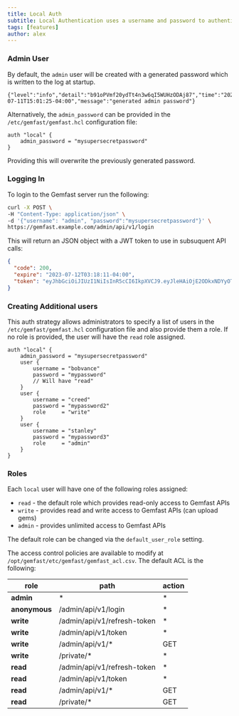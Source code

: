 ```yaml
---
title: Local Auth
subtitle: Local Authentication uses a username and password to authenticate users and provide a JWT token
tags: [features]
author: alex
---
```


### Admin User

By default, the `admin` user will be created with a generated password which is written to the log at startup.

```
{"level":"info","detail":"b91oPVmf20ydTt4n3w6qI5WUHzODAj87","time":"2023-07-11T15:01:25-04:00","message":"generated admin password"}
```

Alternatively, the `admin_password` can be provided in the `/etc/gemfast/gemfast.hcl` configuration file:

```
auth "local" {
    admin_password = "mysupersecretpassword"
}
```

Providing this will overwrite the previously generated password.

### Logging In

To login to the Gemfast server run the following:

```bash
curl -X POST \
-H "Content-Type: application/json" \
-d '{"username": "admin", "password":"mysupersecretpassword"}' \
https://gemfast.example.com/admin/api/v1/login
```

This will return an JSON object with a JWT token to use in subsuquent API calls:

```json
{
  "code": 200,
  "expire": "2023-07-12T03:18:11-04:00",
  "token": "eyJhbGciOiJIUzI1NiIsInR5cCI6IkpXVCJ9.eyJleHAiOjE2ODkxNDYyOTEsImlkIjoiYWRtaW4iLCJvcmlnX2lhdCI6MTY4OTEwMzA5MSwicm9sZSI6ImFkbWluIn0.PZ_B8pqxqN9-hQfKQ5F0rHXmlNybQYByaeLSMHPaMog"
}
```

### Creating Additional users

This auth strategy allows administrators to specify a list of users in the `/etc/gemfast/gemfast.hcl` configuration file and also provide them a role. If no role is provided, the user will have the `read` role assigned.

```
auth "local" {
    admin_password = "mysupersecretpassword"
    user {
        username = "bobvance"
        password = "mypassword"
        // Will have "read"
    }
    user {
        username = "creed"
        password = "mypassword2"
        role     = "write"
    }
    user {
        username = "stanley"
        password = "mypassword3"
        role     = "admin"
    }
}
```

### Roles

Each `local` user will have one of the following roles assigned:

* `read` - the default role which provides read-only access to Gemfast APIs
* `write` - provides read and write access to Gemfast APIs (can upload gems)
* `admin` - provides unlimited access to Gemfast APIs

The default role can be changed via the `default_user_role` setting.

The access control policies are available to modify at `/opt/gemfast/etc/gemfast/gemfast_acl.csv`. The default ACL is the following:

| role | path | action |
| ---- | ---- | ------ |
| **admin** | * | * |
| **anonymous** | /admin/api/v1/login | * |
| **write** | /admin/api/v1/refresh-token | * |
| **write** | /admin/api/v1/token | * |
| **write** | /admin/api/v1/* | GET |
| **write** | /private/* | * |
| **read** | /admin/api/v1/refresh-token | * |
| **read** | /admin/api/v1/token | * |
| **read** | /admin/api/v1/* | GET |
| **read** | /private/* | GET |
